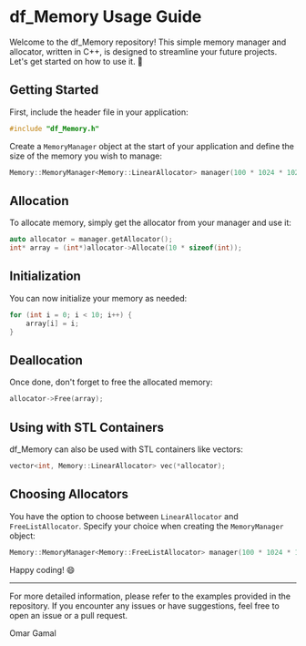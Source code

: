 # df_Memory Usage Guide

Welcome to the df_Memory repository! This simple memory manager and allocator, written in C++, is designed to streamline your future projects. Let's get started on how to use it. 🚀

## Getting Started

First, include the header file in your application:

```cpp
#include "df_Memory.h"
```

Create a `MemoryManager` object at the start of your application and define the size of the memory you wish to manage:

```cpp
Memory::MemoryManager<Memory::LinearAllocator> manager(100 * 1024 * 1024);
```

## Allocation

To allocate memory, simply get the allocator from your manager and use it:

```cpp
auto allocator = manager.getAllocator();
int* array = (int*)allocator->Allocate(10 * sizeof(int));
```

## Initialization

You can now initialize your memory as needed:

```cpp
for (int i = 0; i < 10; i++) {
    array[i] = i;
}
```

## Deallocation

Once done, don't forget to free the allocated memory:

```cpp
allocator->Free(array);
```

## Using with STL Containers

df_Memory can also be used with STL containers like vectors:

```cpp
vector<int, Memory::LinearAllocator> vec(*allocator);
```

## Choosing Allocators

You have the option to choose between `LinearAllocator` and `FreeListAllocator`. Specify your choice when creating the `MemoryManager` object:

```cpp
Memory::MemoryManager<Memory::FreeListAllocator> manager(100 * 1024 * 1024);
```

Happy coding! 😄

---

For more detailed information, please refer to the examples provided in the repository. If you encounter any issues or have suggestions, feel free to open an issue or a pull request.

Omar Gamal
